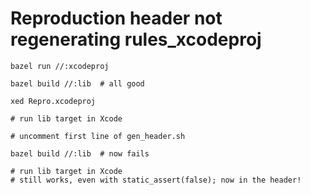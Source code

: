 # Reproduction header not regenerating rules_xcodeproj

```
bazel run //:xcodeproj

bazel build //:lib  # all good

xed Repro.xcodeproj

# run lib target in Xcode

# uncomment first line of gen_header.sh

bazel build //:lib  # now fails

# run lib target in Xcode
# still works, even with static_assert(false); now in the header!
```
